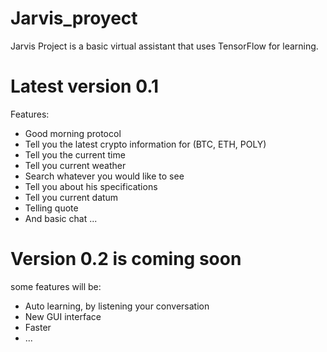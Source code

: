# Jarvis_proyect
Jarvis Project is a basic virtual assistant that uses TensorFlow for learning.

# Latest version 0.1
Features:
- Good morning protocol
- Tell you the latest crypto information for (BTC, ETH, POLY)
- Tell you the current time
- Tell you current weather
- Search whatever you would like to see
- Tell you about his specifications
- Tell you current datum
- Telling quote
- And basic chat ...

# Version 0.2 is coming soon
some features will be:
- Auto learning, by listening your conversation
- New GUI interface
- Faster
- ... 
